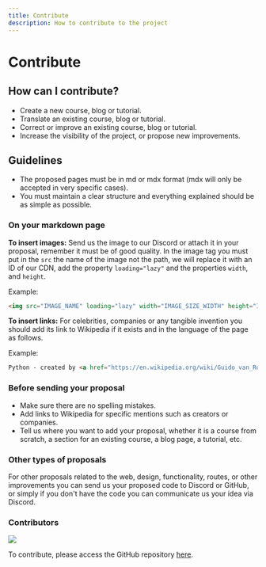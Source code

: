 ```yaml
---
title: Contribute
description: How to contribute to the project
---
```


# Contribute

## How can I contribute?
 - Create a new course, blog or tutorial.
 - Translate an existing course, blog or tutorial.
 - Correct or improve an existing course, blog or tutorial.
 - Increase the visibility of the project, or propose new improvements.


## Guidelines
 - The proposed pages must be in md or mdx format (mdx will only be accepted in very specific cases).
 - You must maintain a clear structure and everything explained should be as simple as possible.

### On your markdown page
**To insert images:** Send us the image to our Discord or attach it in your proposal, remember it must be of good quality. In the image tag you must put in the `src` the name of the image not the path, we will replace it with an ID of our CDN, add the property `loading="lazy"` and the properties `width`, and `height`.

Example:
```html
<img src="IMAGE_NAME" loading="lazy" width="IMAGE_SIZE_WIDTH" height="IMAGE_SIZE_HEIGHT">
```

**To insert links:** For celebrities, companies or any tangible invention you should add its link to Wikipedia if it exists and in the language of the page as follows.

Example:
```html
Python - created by <a href="https://en.wikipedia.org/wiki/Guido_van_Rossum" target="_blank">Guido van Rossum</a>.
```

### Before sending your proposal
 - Make sure there are no spelling mistakes.
 - Add links to Wikipedia for specific mentions such as creators or companies.
 - Tell us where you want to add your proposal, whether it is a course from scratch, a section for an existing course, a blog page, a tutorial, etc.

### Other types of proposals
For other proposals related to the web, design, functionality, routes, or other improvements you can send us your proposed code to Discord or GitHub, or simply if you don't have the code you can communicate us your idea via Discord.

### Contributors
<a href="https://github.com/TPEOficial/veloz/graphs/contributors">
<img src="https://contrib.rocks/image?repo=TPEOficial/veloz" class="not-center" loading="lazy" />
</a>

To contribute, please access the GitHub repository [here](https://github.com/TPEOficial/veloz).